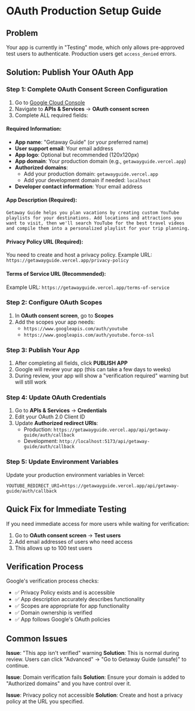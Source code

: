 # OAuth Production Setup Guide

## Problem

Your app is currently in "Testing" mode, which only allows pre-approved test users to authenticate. Production users get `access_denied` errors.

## Solution: Publish Your OAuth App

### Step 1: Complete OAuth Consent Screen Configuration

1. Go to [Google Cloud Console](https://console.cloud.google.com/)
2. Navigate to **APIs & Services** → **OAuth consent screen**
3. Complete ALL required fields:

#### Required Information:

- **App name**: "Getaway Guide" (or your preferred name)
- **User support email**: Your email address
- **App logo**: Optional but recommended (120x120px)
- **App domain**: Your production domain (e.g., `getawayguide.vercel.app`)
- **Authorized domains**:
  - Add your production domain: `getawayguide.vercel.app`
  - Add your development domain if needed: `localhost`
- **Developer contact information**: Your email address

#### App Description (Required):

```
Getaway Guide helps you plan vacations by creating custom YouTube playlists for your destinations. Add locations and attractions you want to visit, then we'll search YouTube for the best travel videos and compile them into a personalized playlist for your trip planning.
```

#### Privacy Policy URL (Required):

You need to create and host a privacy policy. Example URL:
`https://getawayguide.vercel.app/privacy-policy`

#### Terms of Service URL (Recommended):

Example URL: `https://getawayguide.vercel.app/terms-of-service`

### Step 2: Configure OAuth Scopes

1. In **OAuth consent screen**, go to **Scopes**
2. Add the scopes your app needs:
   - `https://www.googleapis.com/auth/youtube`
   - `https://www.googleapis.com/auth/youtube.force-ssl`

### Step 3: Publish Your App

1. After completing all fields, click **PUBLISH APP**
2. Google will review your app (this can take a few days to weeks)
3. During review, your app will show a "verification required" warning but will still work

### Step 4: Update OAuth Credentials

1. Go to **APIs & Services** → **Credentials**
2. Edit your OAuth 2.0 Client ID
3. Update **Authorized redirect URIs**:
   - Production: `https://getawayguide.vercel.app/api/getaway-guide/auth/callback`
   - Development: `http://localhost:5173/api/getaway-guide/auth/callback`

### Step 5: Update Environment Variables

Update your production environment variables in Vercel:

```env
YOUTUBE_REDIRECT_URI=https://getawayguide.vercel.app/api/getaway-guide/auth/callback
```

## Quick Fix for Immediate Testing

If you need immediate access for more users while waiting for verification:

1. Go to **OAuth consent screen** → **Test users**
2. Add email addresses of users who need access
3. This allows up to 100 test users

## Verification Process

Google's verification process checks:

- ✅ Privacy Policy exists and is accessible
- ✅ App description accurately describes functionality
- ✅ Scopes are appropriate for app functionality
- ✅ Domain ownership is verified
- ✅ App follows Google's OAuth policies

## Common Issues

**Issue**: "This app isn't verified" warning
**Solution**: This is normal during review. Users can click "Advanced" → "Go to Getaway Guide (unsafe)" to continue.

**Issue**: Domain verification fails
**Solution**: Ensure your domain is added to "Authorized domains" and you have control over it.

**Issue**: Privacy policy not accessible
**Solution**: Create and host a privacy policy at the URL you specified.
